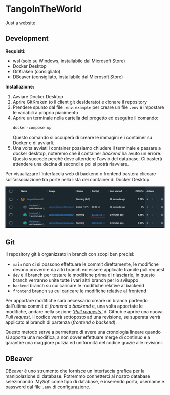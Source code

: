 # TangoInTheWorld

Just a website

## Development

**Requisiti:**
- wsl (solo su Windows, installabile dal Microsoft Store)
- Docker Desktop
- GitKraken (consigliato)
- DBeaver (consigliato, installabile dal Microsoft Store)

**Installazione:**
1. Avviare Docker Desktop
1. Aprire GitKraken (o il client git desiderato) e clonare il repository
1. Prendere spunto dal file `.env.example` per creare un file `.env` e impostare le variabili a proprio piacimento
1. Aprire un terminale nella cartella del progetto ed eseguire il comando:
   ```
   docker-compose up
   ```
   Questo comando si occuperà di creare le immagini e i container su Docker e di avviarli.
1. Una volta avviati i container possiamo chiudere il terminale e passare a docker desktop, noteremo che il container *backend* ha avuto un errore. Questo succede perché deve attendere l'avvio del database. Ci basterà attendere una decina di secondi e poi si potrà riavviare.

Per visualizzare l'interfaccia web di backend o frontend basterà cliccare sull'associazione tra porte nella lista dei container di Docker Desktop.

![Docker-screenshot](docker-screenshot.png)

## Git

Il repository git è organizzato in branch con scopi ben precisi:
- `main` non ci si possono effettuare le commit direttamente, le modifiche devono provenire da altri branch ed essere applicate tramite pull request
- `dev` è il branch per testare le modifiche prima di rilasciarle, in questo branch verranno unite tutte i vari altri branch per lo sviluppo
- `backend` branch su cui caricare le modifiche relative al backend
- `frontend` branch su cui caricare le modifiche relative al frontend

Per apportare modifiche sarà necessario creare un branch partendo dall'ultima commit di *frontend* o *backend* e, una volta apportate le modifiche, andare nella sezione [*'Pull requests'*](./pulls) di Github e aprire una nuova *Pull request*. Il codice verrà sottoposto ad una revisione, se superata verrà applicato al branch di partenza (*frontend* o *backend*).

Questo metodo serve a permettere di avere una cronologia lineare quando si apporta una modifica, a non dover effettuare merge di continuo e a garantire una maggiore pulizia ed uniformità del codice grazie alle revisioni.

## DBeaver

DBeaver è uno strumento che fornisce un interfaccia grafica per la manipolazione di database. Potremmo connetterci al nostro database selezionando *'MySql'* come tipo di database, e inserendo porta, username e password dal file `.env` di configurazione.
